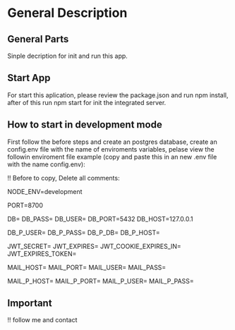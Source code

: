 # General Description

## General Parts

Sinple decription for init and run this app.

## Start App

For start this aplication, please review the package.json and run
npm install, after of this run npm start for init the integrated server.

## How to start in development mode

First follow the before steps and create an postgres database,
create an config.env file with the name of enviroments variables, pelase view the followin
enviroment file example (copy and paste this in an new .env file with the name config.env):

!! Before to copy, Delete all comments:

<!-- # App Method -->

NODE_ENV=development

<!-- # server port -->

PORT=8700

<!-- # !Database development -->

DB=
DB_PASS=
DB_USER=
DB_PORT=5432
DB_HOST=127.0.0.1

<!-- # !Database production -->

DB_P_USER=
DB_P_PASS=
DB_P_DB=
DB_P_HOST=

<!-- # jwt token pass -->

JWT_SECRET=
JWT_EXPIRES=
JWT_COOKIE_EXPIRES_IN=
JWT_EXPIRES_TOKEN=

<!-- # Node Mailer Credentials #Mailtrap.com -->

MAIL_HOST=
MAIL_PORT=
MAIL_USER=
MAIL_PASS=

<!-- # Production email Credentials #Sendgrid.com -->

MAIL_P_HOST=
MAIL_P_PORT=
MAIL_P_USER=
MAIL_P_PASS=

## Important

!! follow me and contact
